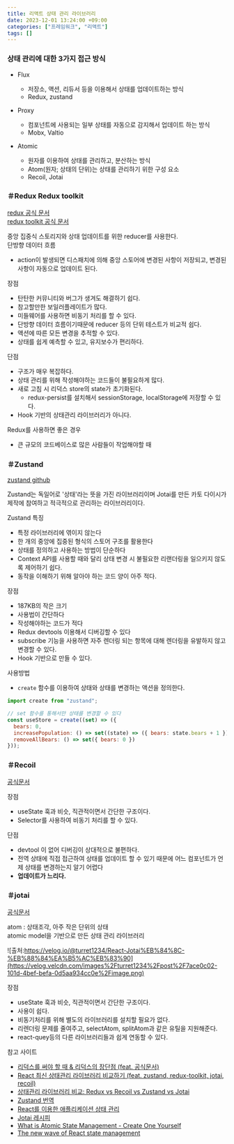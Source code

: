 ```yaml
---
title: 리액트 상태 관리 라이브러리
date: 2023-12-01 13:24:00 +09:00
categories: ["프레임워크", "리액트"]
tags: []
---
```


### 상태 관리에 대한 3가지 접근 방식

- Flux

  - 저장소, 액션, 리듀서 등을 이용해서 상태를 업데이트하는 방식
  - Redux, zustand

- Proxy

  - 컴포넌트에 사용되는 일부 상태를 자동으로 감지해서 업데이트 하는 방식
  - Mobx, Valtio

- Atomic
  - 원자를 이용하여 상태를 관리하고, 분산하는 방식
  - Atom(원자; 상태의 단위)는 상태를 관리하기 위한 구성 요소
  - Recoil, Jotai

### ＃Redux Redux toolkit

[redux 공식 문서](https://ko.redux.js.org/)  
[redux toolkit 공식 문서](https://ko.redux.js.org/redux-toolkit/overview/)

중앙 집중식 스토리지와 상태 업데이트를 위한 reducer를 사용한다.  
단방향 데이터 흐름

- action이 발생되면 디스패치에 의해 중앙 스토어에 변경된 사항이 저장되고, 변경된 사항이 자동으로 업데이트 된다.

장점

- 탄탄한 커뮤니티와 버그가 생겨도 해결하기 쉽다.
- 참고할만한 보일러플레이트가 많다.
- 미들웨어를 사용하면 비동기 처리를 할 수 있다.
- 단방향 데이터 흐름이기때문에 reducer 등의 단위 테스트가 비교적 쉽다.
- 액션에 따른 모든 변경을 추적할 수 있다.
- 상태를 쉽게 예측할 수 있고, 유지보수가 편리하다.

단점

- 구조가 매우 복잡하다.
- 상태 관리를 위해 작성해야하는 코드들이 불필요하게 많다.
- 새로 고침 시 리덕스 store의 state가 초기화된다.
  - redux-persist를 설치해서 sessionStorage, localStorage에 저장할 수 있다.
- Hook 기반의 상태관리 라이브러리가 아니다.

Redux를 사용하면 좋은 경우

- 큰 규모의 코드베이스로 많은 사람들이 작업해야할 때

### ＃Zustand

[zustand github](https://github.com/pmndrs/zustand)

Zustand는 독일어로 '상태'라는 뜻을 가진 라이브러리이며 Jotai를 만든 카토 다이시가 제작에 참여하고 적극적으로 관리하는 라이브러리이다.

Zustand 특징

- 특정 라이브러리에 엮이지 않는다
- 한 개의 중앙에 집중된 형식의 스토어 구조를 활용한다
- 상태를 정의하고 사용하는 방법이 단순하다
- Context API를 사용할 때와 달리 상태 변경 시 불필요한 리랜더링을 일으키지 않도록 제어하기 쉽다.
- 동작을 이해하기 위해 알아야 하는 코드 양이 아주 적다.

장점

- 187KB의 작은 크기
- 사용법이 간단하다
- 작성해야하는 코드가 적다
- Redux devtools 이용해서 디버깅할 수 있다
- subscribe 기능을 사용하면 자주 렌더링 되는 항목에 대해 렌더링을 유발하지 않고 변경할 수 있다.
- Hook 기반으로 만들 수 있다.

사용방법

- `create` 함수를 이용하여 상태와 상태를 변경하는 액션을 정의한다.

```js
import create from "zustand";

// set 함수를 통해서만 상태를 변경할 수 있다
const useStore = create((set) => ({
  bears: 0,
  increasePopulation: () => set((state) => ({ bears: state.bears + 1 })),
  removeAllBears: () => set({ bears: 0 })
}));
```

### ＃Recoil

[공식문서](https://recoiljs.org/ko/docs/introduction/core-concepts/)

장점

- useState 훅과 비슷, 직관적이면서 간단한 구조이다.
- Selector를 사용하여 비동기 처리를 할 수 있다.

단점

- devtool 이 없어 디버깅이 상대적으로 불편하다.
- 전역 상태에 직접 접근하여 상태를 업데이트 할 수 있기 때문에 어느 컴포넌트가 언제 상태를 변경하는지 알기 어렵다
- **업데이트가 느리다.**

### ＃jotai

[공식문서](https://jotai.org/docs/introduction)

atom : 상태조각, 아주 작은 단위의 상태  
atomic model을 기반으로 만든 상태 관리 라이브러리

![출처:https://velog.io/@turret1234/React-Jotai%EB%84%8C-%EB%88%84%EA%B5%AC%EB%83%90](https://velog.velcdn.com/images%2Fturret1234%2Fpost%2F7ace0c02-101d-4bef-befa-0d5aa934cc0e%2Fimage.png)

장점

- useState 훅과 비슷, 직관적이면서 간단한 구조이다.
- 사용이 쉽다.
- 비동기처리를 위해 별도의 라이브러리를 설치할 필요가 없다.
- 리렌더링 문제를 줄여주고, selectAtom, splitAtom과 같은 유틸을 지원해준다.
- react-quey등의 다른 라이브러리들과 쉽게 연동할 수 있다.

참고 사이트

- [리덕스를 써야 할 때 & 리덕스의 장단점 (feat. 공식문서)](https://velog.io/@yena1025/%EB%A6%AC%EB%8D%95%EC%8A%A4%EB%A5%BC-%EC%82%AC%EC%9A%A9%ED%95%98%EB%A9%B4-%ED%95%AD%EC%83%81-%EC%A2%8B%EC%9D%80%EA%B0%80%EC%9A%94-feat.-%EA%B3%B5%EC%8B%9D%EB%AC%B8%EC%84%9C#%EC%9E%A5%EC%A0%90-)
- [React 최신 상태관리 라이브러리 비교하기 (feat. zustand, redux-toolkit, jotai, recoil)](https://kir93.tistory.com/entry/React-%EC%B0%A8%EC%84%B8%EB%8C%80-%EC%83%81%ED%83%9C%EA%B4%80%EB%A6%AC-%EB%9D%BC%EC%9D%B4%EB%B8%8C%EB%9F%AC%EB%A6%AC-Zustandredux-toolkit-vs-JotaiRecoil#google_vignette)
- [상태관리 라이브러리 비교: Redux vs Recoil vs Zustand vs Jotai](https://velog.io/@iberis/%EC%83%81%ED%83%9C%EA%B4%80%EB%A6%AC-%EB%9D%BC%EC%9D%B4%EB%B8%8C%EB%9F%AC%EB%A6%AC-%EB%B9%84%EA%B5%90-Redux-vs-Recoil-vs-Zustand-vs-Jotai#-recoil)
- [Zustand 번역](https://www.rldnrl.dev/blog/zustand)
- [React를 이용한 애플리케이션 상태 관리
  ](https://kentcdodds.com/blog/application-state-management-with-react)
- [Jotai 레시피](https://devblog.kakaostyle.com/ko/2022-01-13-2-jotai-recipe/)
- [What is Atomic State Management - Create One Yourself](https://dev.to/mohdahmad1/atomic-state-management-in-react-1nbc)
- [The new wave of React state management](https://frontendmastery.com/posts/the-new-wave-of-react-state-management/)

